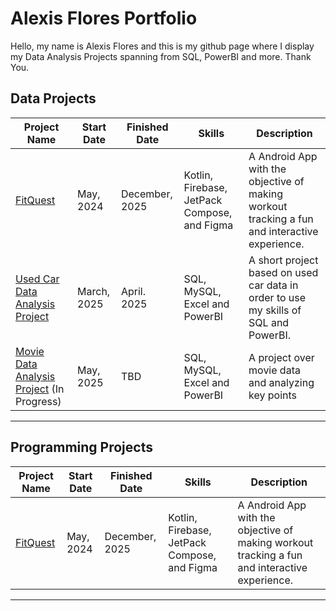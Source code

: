 # Alexis Flores Portfolio

Hello, my name is Alexis Flores and this is my github page where I display my Data Analysis Projects spanning from SQL, PowerBI and more. Thank You.

## Data Projects

| Project Name | Start Date | Finished Date | Skills | Description |
|---|---|---|---|---|
|[FitQuest](https://github.com/juan-estrad/FitQuest) | May, 2024 | December, 2025 | Kotlin, Firebase, JetPack Compose, and Figma | A Android App with the objective of making workout tracking a fun and interactive experience. |
|[Used Car Data Analysis Project](https://github.com/alexflo104/Used-Car-Data-Analysis) | March, 2025 | April. 2025| SQL, MySQL, Excel and PowerBI| A short project based on used car data in order to use my skills of SQL and PowerBI.|
|[Movie Data Analysis Project](https://github.com/alexflo104/Movie-Data-Analysis) (In Progress) | May, 2025 | TBD | SQL, MySQL, Excel and PowerBI| A project over movie data and analyzing key points |

***

## Programming Projects

| Project Name | Start Date | Finished Date | Skills | Description |
|---|---|---|---|---|
|[FitQuest](https://github.com/juan-estrad/FitQuest) | May, 2024 | December, 2025 | Kotlin, Firebase, JetPack Compose, and Figma | A Android App with the objective of making workout tracking a fun and interactive experience. |

***
